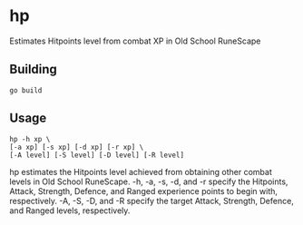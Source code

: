 hp
==

Estimates Hitpoints level from combat XP in Old School RuneScape

Building
--------

    go build

Usage
-----

    hp -h xp \
    [-a xp] [-s xp] [-d xp] [-r xp] \
    [-A level] [-S level] [-D level] [-R level]

hp estimates the Hitpoints level achieved from obtaining other combat levels in
Old School RuneScape. -h, -a, -s, -d, and -r specify the Hitpoints, Attack,
Strength, Defence, and Ranged experience points to begin with, respectively.
-A, -S, -D, and -R specify the target Attack, Strength, Defence, and Ranged
levels, respectively.
